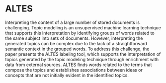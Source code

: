 # ALTES

Interpreting the content of a large number of stored documents is challenging. Topic modeling is an unsupervised machine learning technique that supports this interpretation by identifying groups of words related to the same subject into sets of documents. However, interpreting the generated topics can be complex due to the lack of a straightforward semantic context in the grouped words. To address this challenge, the paper presents the ALTES labeling tool, which supports the interpretation of topics generated by the topic modeling technique through enrichment with data from external sources. ALTES finds words related to the terms that compose the topics and establishes associations between ideas or concepts that are not initially evident in the identified topics.
